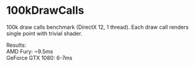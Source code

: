# 100kDrawCalls
100k draw calls benchmark (DirectX 12, 1 thread). Each draw call renders single point with trivial shader.

Results:<br />
AMD Fury: ~9.5ms<br />
GeForce GTX 1080: 6-7ms<br />
